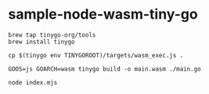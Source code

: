 # sample-node-wasm-tiny-go

```shell
brew tap tinygo-org/tools
brew install tinygo
```

```shell
cp $(tinygo env TINYGOROOT)/targets/wasm_exec.js .     
```

```shell
GOOS=js GOARCH=wasm tinygo build -o main.wasm ./main.go
```

```shell
node index.mjs
```
